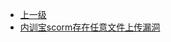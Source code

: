 * [上一级](docs/wy876_poc/)
* [内训宝scorm存在任意文件上传漏洞](docs/wy876_poc/%E5%86%85%E8%AE%AD%E5%AE%9D%E7%A7%91%E6%8A%80/%E5%86%85%E8%AE%AD%E5%AE%9Dscorm%E5%AD%98%E5%9C%A8%E4%BB%BB%E6%84%8F%E6%96%87%E4%BB%B6%E4%B8%8A%E4%BC%A0%E6%BC%8F%E6%B4%9E.md)
